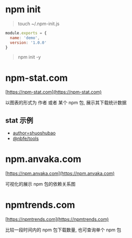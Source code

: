 # npm init

> touch \~/.npm-init.js

```js
module.exports = {
  name: 'demo',
  version: '1.0.0'
}
```

> npm init -y

# npm-stat.com

[https://npm-stat.com](https://npm-stat.com)

以图表的形式为 作者 或者 某个 npm 包, 展示其下载统计数据

## stat 示例

- [author=shuoshubao](https://npm-stat.com/charts.html?author=shuoshubao)
- [@nbfe/tools](https://npm-stat.com/charts.html?package=%40nbfe%2Ftools&from=2022-01-15&to=2023-01-15)

# npm.anvaka.com

[https://npm.anvaka.com](https://npm.anvaka.com)

可视化的展示 npm 包的依赖关系图

# npmtrends.com

[https://npmtrends.com](https://npmtrends.com)

比较一段时间内的 npm 包下载数量, 也可查询单个 npm 包
